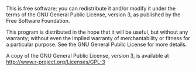 This is free software; you can redistribute it and/or
modify it under the terms of the GNU General Public License, version
3, as published by the Free Software Foundation.

This program is distributed in the hope that it will be useful, but
without any warranty; without even the implied warranty of
merchantability or fitness for a particular purpose.  See the GNU
General Public License for more details.

A copy of the GNU General Public License, version 3, is available at
http://www.r-project.org/Licenses/GPL-3